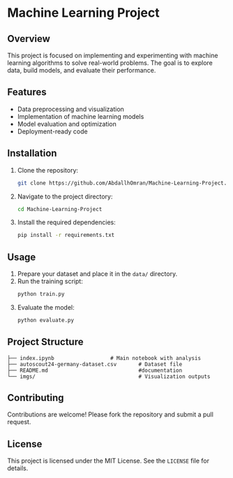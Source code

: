 # Machine Learning Project

## Overview
This project is focused on implementing and experimenting with machine learning algorithms to solve real-world problems. The goal is to explore data, build models, and evaluate their performance.

## Features
- Data preprocessing and visualization
- Implementation of machine learning models
- Model evaluation and optimization
- Deployment-ready code

## Installation
1. Clone the repository:
    ```bash
    git clone https://github.com/AbdallhOmran/Machine-Learning-Project.git
    ```
2. Navigate to the project directory:
    ```bash
    cd Machine-Learning-Project
    ```
3. Install the required dependencies:
    ```bash
    pip install -r requirements.txt
    ```

## Usage
1. Prepare your dataset and place it in the `data/` directory.
2. Run the training script:
    ```bash
    python train.py
    ```
3. Evaluate the model:
    ```bash
    python evaluate.py
    ```

## Project Structure
```
├── index.ipynb                  # Main notebook with analysis
├── autoscout24-germany-dataset.csv       # Dataset file
├── README.md                             #documentation
└── imgs/                                 # Visualization outputs
```

## Contributing
Contributions are welcome! Please fork the repository and submit a pull request.

## License
This project is licensed under the MIT License. See the `LICENSE` file for details.